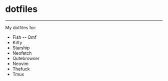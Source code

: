 # dotfiles
---
My dotfiles for:
- Fish
-- Omf
- Kitty
- Starship
- Neofetch
- Qutebrowser
- Neovim
- Thefuck
- Tmux
